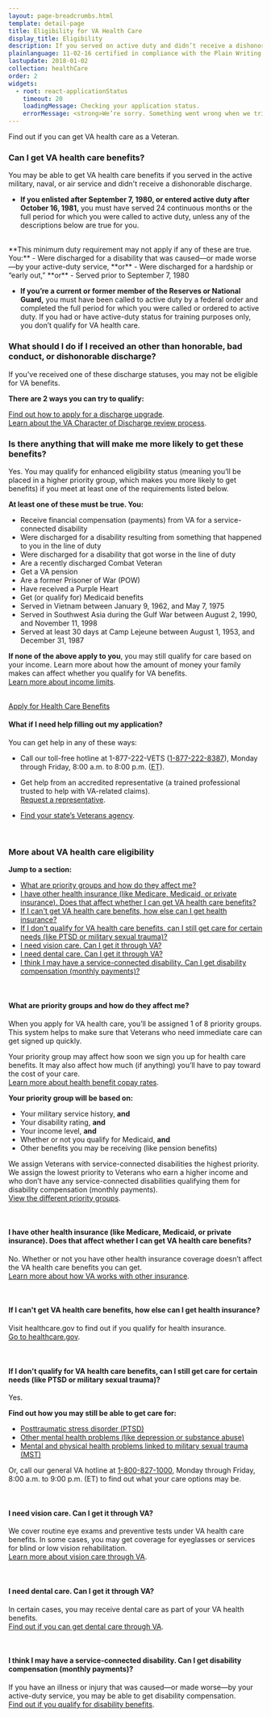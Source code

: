 ```yaml
---
layout: page-breadcrumbs.html
template: detail-page
title: Eligibility for VA Health Care
display_title: Eligibility
description: If you served on active duty and didn’t receive a dishonorable discharge, you may qualify for VA health care benefits. Find out if you're eligible for VA health care.
plainlanguage: 11-02-16 certified in compliance with the Plain Writing Act
lastupdate: 2018-01-02
collection: healthCare
order: 2
widgets:
  - root: react-applicationStatus
    timeout: 20
    loadingMessage: Checking your application status.
    errorMessage: <strong>We’re sorry. Something went wrong when we tried to load your saved application.</strong><br/>Please try refreshing your browser in a few minutes.
---
```

<div itemscope itemtype="http://schema.org/FAQPage">
<div itemprop="description" class="va-introtext">

Find out if you can get VA health care as a Veteran.

</div>

<div class="feature" markdown=“1” itemscope itemtype="http://schema.org/Question">

<h3 itemprop="name">Can I get VA health care benefits?</h3>
<div itemprop="acceptedAnswer" itemscope itemtype="http://schema.org/Answer">
<div itemprop="text">

You may be able to get VA health care benefits if you served in the active military, naval, or air service and didn't receive a dishonorable discharge.

- **If you enlisted after September 7, 1980, or entered active duty after October 16, 1981,** you must have served 24 continuous months or the full period for which you were called to active duty, unless any of the descriptions below are true for you.</br>
</br>
**This minimum duty requirement may not apply if any of these are true. You:**
  - Were discharged for a disability that was caused—or made worse—by your active-duty service, **or**
  - Were discharged for a hardship or “early out,” **or**
  - Served prior to September 7, 1980

- **If you’re a current or former member of the Reserves or National Guard,** you must have been called to active duty by a federal order and completed the full period for which you were called or ordered to active duty. If you had or have active-duty status for training purposes only, you don’t qualify for VA health care.

### What should I do if I received an other than honorable, bad conduct, or dishonorable discharge?

If you've received one of these discharge statuses, you may not be eligible for VA benefits.

**There are 2 ways you can try to qualify:**

[Find out how to apply for a discharge upgrade](/discharge-upgrade-instructions/).<br/>
[Learn about the VA Character of Discharge review process](/discharge-upgrade-instructions/#other-options).

</div>
</div>
</div>

<div class="feature" markdown=“1” itemscope itemtype="http://schema.org/Question">

<h3 itemprop="name">Is there anything that will make me more likely to get these benefits?</h3>
<div itemprop="acceptedAnswer" itemscope itemtype="http://schema.org/Answer">
<div itemprop="text">

Yes. You may qualify for enhanced eligibility status (meaning you’ll be placed in a higher priority group, which makes you more likely to get benefits) if you meet at least one of the requirements listed below.

**At least one of these must be true. You:** 

- Receive financial compensation (payments) from VA for a service-connected disability
- Were discharged for a disability resulting from something that happened to you in the line of duty
- Were discharged for a disability that got worse in the line of duty
- Are a recently discharged Combat Veteran
- Get a VA pension
- Are a former Prisoner of War (POW)
- Have received a Purple Heart
- Get (or qualify for) Medicaid benefits
- Served in Vietnam between January 9, 1962, and May 7, 1975
- Served in Southwest Asia during the Gulf War between August 2, 1990, and November 11, 1998
- Served at least 30 days at Camp Lejeune between August 1, 1953, and December 31, 1987

**If none of the above apply to you**, you may still qualify for care based on your income. Learn more about how the amount of money your family makes can affect whether you qualify for VA benefits. <br>
[Learn more about income limits](http://nationalincomelimits.vaftl.us/).

</div>
</div>
</div>

<div markdown="0"><br></div>

<div id="react-applicationStatus" class="static-page-widget">
  <a class="usa-button-primary va-button-primary" href="/health-care/apply/application/">Apply for Health Care Benefits</a>
</div>

<div itemscope itemtype="http://schema.org/Question">

<h4 itemprop="name">What if I need help filling out my application?</h4>
<div itemprop="acceptedAnswer" itemscope itemtype="http://schema.org/Answer">
<div itemprop="text">

You can get help in any of these ways:

- Call our toll-free hotline at 1-877-222-VETS (<a href="tel:+1-877-222-8387">1-877-222-8387</a>), Monday through Friday, 8:00 a.m. to 8:00 p.m. (<abbr title="eastern time">ET</abbr>).

- Get help from an accredited representative (a trained professional trusted to help with VA-related claims). <br>
[Request a representative](https://www.ebenefits.va.gov/ebenefits/about/feature?feature=request-vso-representative).

- [Find your state’s Veterans agency](https://www.va.gov/statedva.htm).

</div>
</div>
</div>
<div markdown="0"><br></div>

### More about VA health care eligibility

**Jump to a section:**

- [What are priority groups and how do they affect me?](#priority-groups)
- [I have other health insurance (like Medicare, Medicaid, or private insurance). Does that affect whether I can get VA health care benefits?](#other-health-insurance)
- [If I can't get VA health care benefits, how else can I get health insurance?](#cannot-get)
- [If I don't qualify for VA health care benefits, can I still get care for certain needs (like PTSD or military sexual trauma)?](#certain-needs)
- [I need vision care. Can I get it through VA?](#vision-care)
- [I need dental care. Can I get it through VA?](#dental-care)
- [I think I may have a service-connected disability. Can I get disability compensation (monthly payments)?](#disability-compensation)

<br>

<span id="priority-groups"></span>

<div itemscope itemtype="http://schema.org/Question">

<h4 itemprop="name">What are priority groups and how do they affect me?</h4>
<div itemprop="acceptedAnswer" itemscope itemtype="http://schema.org/Answer">
<div itemprop="text">

When you apply for VA health care, you’ll be assigned 1 of 8 priority groups. This system helps to make sure that Veterans who need immediate care can get signed up quickly.

Your priority group may affect how soon we sign you up for health care benefits. It may also affect how much (if anything) you’ll have to pay toward the cost of your care.<br/>
[Learn more about health benefit copay rates](https://www.va.gov/HEALTHBENEFITS/cost/copay_rates.asp).

**Your priority group will be based on:**

- Your military service history, **and**
- Your disability rating, **and**
- Your income level, **and**
- Whether or not you qualify for Medicaid, **and**
- Other benefits you may be receiving (like pension benefits)

We assign Veterans with service-connected disabilities the highest priority. We assign the lowest priority to Veterans who earn a higher income and who don’t have any service-connected disabilities qualifying them for disability compensation (monthly payments).<br/>
[View the different priority groups](https://www.va.gov/HEALTHBENEFITS/resources/priority_groups.asp).

</div>
</div>
</div>
<br>

<span id="other-health-insurance"></span>

<div itemscope itemtype="http://schema.org/Question">

<h4 itemprop="name">I have other health insurance (like Medicare, Medicaid, or private insurance). Does that affect whether I can get VA health care benefits?</h4>
<div itemprop="acceptedAnswer" itemscope itemtype="http://schema.org/Answer">
<div itemprop="text">

No. Whether or not you have other health insurance coverage doesn’t affect the VA health care benefits you can get. <br/>
[Learn more about how VA works with other insurance](/health-care/about-va-health-care/va-health-care-and-other-insurance/).

</div>
</div>
</div>
<br>

<span id="cannot-get"></span>

<div itemscope itemtype="http://schema.org/Question">

<h4 itemprop="name">If I can't get VA health care benefits, how else can I get health insurance?</h4>
<div itemprop="acceptedAnswer" itemscope itemtype="http://schema.org/Answer">
<div itemprop="text">

Visit healthcare.gov to find out if you qualify for health insurance.<br/>
[Go to healthcare.gov](https://www.healthcare.gov/). <br/>

</div>
</div>
</div>
<br>

<span id="certain-needs"></span>
<div itemscope itemtype="http://schema.org/Question">

<h4 itemprop="name">If I don't qualify for VA health care benefits, can I still get care for certain needs (like PTSD or military sexual trauma)?</h4>
<div itemprop="acceptedAnswer" itemscope itemtype="http://schema.org/Answer">
<div itemprop="text">

Yes. 

**Find out how you may still be able to get care for:**

- [Posttraumatic stress disorder (PTSD)](/health-care/health-conditions/mental-health/ptsd/#no-benefits)
- [Other mental health problems (like depression or substance abuse)](/health-care/health-conditions/mental-health/#no-benefits)
- [Mental and physical health problems linked to military sexual trauma (MST)](/health-care/health-conditions/military-sexual-trauma/#no-benefits)

Or, call our general VA hotline at <a href="tel:+1phonenumber">1-800-827-1000</a>, Monday through Friday, 8:00 a.m. to 9:00 p.m. (ET) to find out what your care options may be.

</div>
</div>
</div>
<br>  

<span id="vision-care"></span>

<div itemscope itemtype="http://schema.org/Question">

<h4 itemprop="name">I need vision care. Can I get it through VA?</h4>
<div itemprop="acceptedAnswer" itemscope itemtype="http://schema.org/Answer">
<div itemprop="text">

We cover routine eye exams and preventive tests under VA health care benefits. In some cases, you may get coverage for eyeglasses or services for blind or low vision rehabilitation. <br/>
[Learn more about vision care through VA](/health-care/about-va-health-care/vision-care/).

</div>
</div>
</div>
<br>

<span id="dental-care"></span>

<div itemscope itemtype="http://schema.org/Question">

<h4 itemprop="name">I need dental care. Can I get it through VA?</h4>
<div itemprop="acceptedAnswer" itemscope itemtype="http://schema.org/Answer">
<div itemprop="text">

In certain cases, you may receive dental care as part of your VA health benefits. <br/>
[Find out if you can get dental care through VA](/health-care/about-va-health-care/dental-care/).

</div>
</div>
</div>
<br>

<span id="disability-compensation"></span>

<div itemscope itemtype="http://schema.org/Question">

<h4 itemprop="name">I think I may have a service-connected disability. Can I get disability compensation (monthly payments)?</h4>
<div itemprop="acceptedAnswer" itemscope itemtype="http://schema.org/Answer">
<div itemprop="text">

If you have an illness or injury that was caused—or made worse—by your active-duty service, you may be able to get disability compensation. <br/>
[Find out if you qualify for disability benefits](/disability-benefits/eligibility/).

</div>
</div>
</div>
<div markdown="0"><br></div>
</div>
